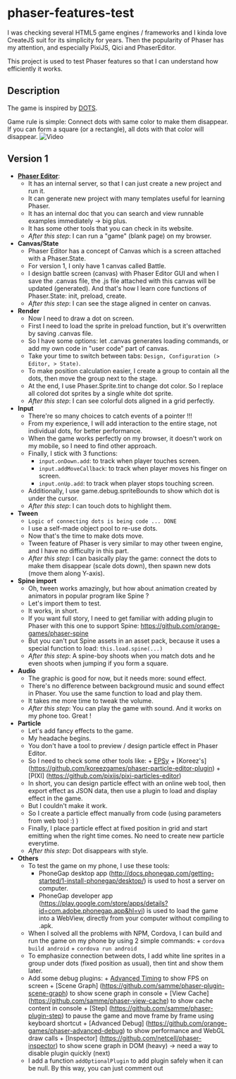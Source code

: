 # phaser-features-test

I was checking several HTML5 game engines / frameworks and I kinda love CreateJS suit for its simplicity for years.
Then the popularity of Phaser has my attention, and especially PixiJS, Qici and PhaserEditor.

This project is used to test Phaser features so that I can understand how efficiently it works.

## Description
The game is inspired by [DOTS](https://www.dots.co/).

Game rule is simple: Connect dots with same color to make them disappear.
If you can form a square (or a rectangle), all dots with that color will disappear.
![Video](https://youtu.be/iZ3snVsQahc)

## Version 1
+ [**Phaser Editor**](https://phasereditor2d.com/):
  + It has an internal server, so that I can just create a new project and run it.
  + It can generate new project with many templates useful for learning Phaser.
  + It has an internal doc that you can search and view runnable examples immediately -> big plus.
  + It has some other tools that you can check in its website.
  + _After this step_: I can run a "game" (blank page) on my browser.
+ **Canvas/State**
  + Phaser Editor has a concept of Canvas which is a screen attached with a Phaser.State.
  + For version 1, I only have 1 canvas called Battle.
  + I design battle screen (canvas) with Phaser Editor GUI and when I save the .canvas file, the .js file attached with this canvas will be updated (generated). And that's how I learn core functions of Phaser.State: init, preload, create.
  + _After this step_: I can see the stage aligned in center on canvas.
+ **Render**
  + Now I need to draw a dot on screen.
  + First I need to load the sprite in preload function, but it's overwritten by saving .canvas file.
  + So I have some options: let .canvas generates loading commands, or add my own code in "user code" part of canvas.
  + Take your time to switch between tabs: `Design, Configuration (> Editor, > State)`.
  + To make position calculation easier, I create a group to contain all the dots, then move the group next to the stage.
  + At the end, I use Phaser.Sprite.tint to change dot color. So I replace all colored dot sprites by a single white dot sprite.
  + _After this step_: I can see colorful dots aligned in a grid perfectly.
+ **Input**
  + There're so many choices to catch events of a pointer !!!
  + From my experience, I will add interaction to the entire stage, not individual dots, for better performance.
  + When the game works perfectly on my browser, it doesn't work on my mobile, so I need to find other approach.
  + Finally, I stick with 3 functions:
    + `input.onDown.add`: to track when player touches screen.
    + `input.addMoveCallback`: to track when player moves his finger on screen.
    + `input.onUp.add`: to track when player stops touching screen.
  + Additionally, I use game.debug.spriteBounds to show which dot is under the cursor.
  + _After this step_: I can touch dots to highlight them.
+ **Tween**
  + `Logic of connecting dots is being code ... DONE`
  + I use a self-made object pool to re-use dots.
  + Now that's the time to make dots move.
  + Tween feature of Phaser is very similar to may other tween engine, and I have no difficulty in this part.
  + _After this step_: I can basically play the game: connect the dots to make them disappear (scale dots down), then spawn new dots (move them along Y-axis).
+ **Spine import**
  + Oh, tween works amazingly, but how about animation created by animators in popular program like Spine ?
  + Let's import them to test.
  + It works, in short.
  + If you want full story, I need to get familiar with adding plugin to Phaser with this one to support Spine: https://github.com/orange-games/phaser-spine
  + But you can't put Spine assets in an asset pack, because it uses a special function to load: `this.load.spine(...)`
  + _After this step_: A spine-boy shoots when you match dots and he even shoots when jumping if you form a square.
+ **Audio**
  + The graphic is good for now, but it needs more: sound effect.
  + There's no difference between background music and sound effect in Phaser. You use the same function to load and play them.
  + It takes me more time to tweak the volume.
  + _After this step_: You can play the game with sound. And it works on my phone too. Great !
+ **Particle**
  + Let's add fancy effects to the game.
  + My headache begins.
  + You don't have a tool to preview / design particle effect in Phaser Editor.
  + So I need to check some other tools like:
    	+ [EPSy](http://labs.ezelia.com/epsy/)
    	+ [Koreez's] (https://github.com/koreezgames/phaser-particle-editor-plugin)
    	+ [PIXI] (https://github.com/pixijs/pixi-particles-editor)
  + In short, you can design particle effect with an online web tool, then export effect as JSON data, then use a plugin to load and display effect in the game.
  + But I couldn't make it work.
  + So I create a particle effect manually from code (using parameters from web tool :) )
  + Finally, I place particle effect at fixed position in grid and start emitting when the right time comes. No need to create new particle everytime.
  + _After this step_: Dot disappears with style.
+ **Others**
  + To test the game on my phone, I use these tools:
    + PhoneGap desktop app (http://docs.phonegap.com/getting-started/1-install-phonegap/desktop/) is used to host a server on computer.
    + PhoneGap developer app (https://play.google.com/store/apps/details?id=com.adobe.phonegap.app&hl=vi) is used to load the game into a WebView, directly from your computer without compiling to .apk.
  + When I solved all the problems with NPM, Cordova, I can build and run the game on my phone by using 2 simple commands:
    	+ `cordova build android`
    	+ `cordova run android`
  + To emphasize connection between dots, I add white line sprites in a group under dots (fixed position as usual), then tint and show them later.
  + Add some debug plugins:
    	+ [Advanced Timing](https://github.com/samme/phaser-plugin-advanced-timing) to show FPS on screen
    	+ [Scene Graph] (https://github.com/samme/phaser-plugin-scene-graph) to show scene graph in console
    	+ [View Cache] (https://github.com/samme/phaser-view-cache) to show cache content in console
    	+ [Step] (https://github.com/samme/phaser-plugin-step) to pause the game and move frame by frame using keyboard shortcut
    	+ [Advanced Debug] (https://github.com/orange-games/phaser-advanced-debug) to show performance and WebGL draw calls
    	+ [Inspector] (https://github.com/netcell/phaser-inspector) to show scene graph in DOM (heavy) -> need a way to disable plugin quickly (next)
  + I add a function `addOptionalPlugin` to add plugin safely when it can be null. By this way, you can just comment out <script> tag of that plugins in index.html to disable that plugin.
  + **Atlas**: Invidual sprites are moved to Design folder, which is excluded from final build. Sprites are packed by Phaser Editor to generate a sprite atlas -> less request, less memory, less batches. Awesome!


## Version 2
+ **Canvas/State**
  + In order to make a re-usable template, I follow guides from [Orange Games](https://github.com/orange-games/phaser-ts-boilerplate)
  + So we have 4 states:
    + Boot: Init the game, load 'progress bar' sprite for next state.
    + Preload: Load everything including plugins, auto transit to next state when loading is done. Phaser Editor supports this state quite well.
    + Menu: Show a button to start the game.
    + Battle: The main state, which doesn't need to load tons of thing like version 1 anymore. Add a button to go back to Menu.
  + Use plugin [State Transition](https://github.com/cristianbote/phaser-state-transition) to transit between states
    + But it doesn't work with my Phaser version.
    + So I need to find compatible version (it took long long time).
    + Result: Not as smooth as expected, but acceptable.
  + Use `RecyclePool` to recycle objects like dots.
  + Refactor all collections in `Battle.js`
  + Try to re-use tweens but failed.
  + Add game config in Main.js. Important changes:
    	+ Switch renderer to AUTO for better performance on Android
    	+ Disable debug for better performance. Though my game is stable with 60 FPS from the beginning, I still leave this option here for later reference.
  + Found out plugin parameters are ignored by Phaser, so I need to get plugin to set parameters later -> `getPlugin` function is born.
  + Edit .xml file for better experience on mobile:
    	+ Add `android:debuggable="true"` to `<application>` in `AndroidManifest.xml` for Remote Debugging
    	+ Add `<preference name="Orientation" value="portrait" />` in `config.xml` to lock Portrait mode in Android
    	+ Add `<preference name="Fullscreen" value="true" />` in 'config.xml' and
    		`android:theme="@android:style/Theme.DeviceDefault.NoActionBar.Fullscreen"` to `<activity>` in `AndroidManifest.xml` to make game fullscreen


## Version 3
+ **New/Updated effect**
  + I spawn other sprites at fixed position on the grid, then animate them (alpha, scale) to highlight new connected dot. Now when my finger covers the dot, I can still know that it's connected.
  + When I form a square, I will enable a big semi-transparent square with tinted color to notify player about his square. But it's not attractive enough. So I turn it to a circle and animate it (alpha, scale). I even place that effect at the newest connected dot to make it looks like his finger is doing some magical things.
  + Last but not least, I add screen shake effect when a square clears all the dots with the same color. Yay
+ **"Reuse" tweens**
  + New effects (not screen shake) are made by tween, and they're the same all the time (no new target, no new property value). So I need to re-use them instead of creating new tween many times.
  + After trying some solutions online, I still can't find a way to do that, so I think of a trick.
  + Make the tween loops forever.
  + But I pause the tween everytime it starts a new loop using `onLoop.add` function.
  + So everytime I want to "restart" the tween, I can just call `tween.resume`.
+ **Background music**
  + Background music is played everytime we enters Menu state
  + So when we go back ad forth between Menu and Battle states, the music is played by another source -> multiple sounds can be heard at the same time
  + FIX: Add `data` property in global variable `game` to control this.
+ **Add PhoneGap folder**
  + Create a blank PhoneGap project
  + Copy `WebContent` folder to that and rename to `www`.
	  + `WebContent` is needed by Phaser Editor so I don't know how to change its name properly.
	  + On the other side, `www` is needed by Cordova/PhoneGap.
  + Edit `index.html` to un-comment the <script> of `cordova.js`.
  + Edit `config.xml` and `AndroidManifest.xml` as guided on Version 2.
  + Build and run (not tested on iDevice yet)


## Version 4
+ **Bitmap font**
    + Usually, your generated bitmap font will have a .fnt file and a .png file which contains all the letters.
    + Here is the problem, bitmap font image is not packed in atlas -> break batch.
    + So, if you want less draw call, you need to merge sprite with bitmap font.
    + In theory, you can do that in Phaser, because bitmap = image + .fnt file to indicate position and size of letters. The generated .xml file calculated the position and size of letters when there're only font letters, not other images. So if we merge bitmap font letters with other sprites, we just need to re-calculate data in .fnt file.
    + It can be your nightmare, but don't worry, some people faced that problem before and they got solution. YAY!
    + Follow this [tutorial](http://sbcgamesdev.blogspot.cz/2016/03/phaser-tutorial-merging-fonts-into.html)
        + Firstly, download the app (open .jar file)
        + Import single sprites
        + Import bitmap font (.xml and .fnt file should have same name)
        + Change export format to 'JSON - Texture Packer' (you may need to resize the app to see this option)
        + Click Optimize, then files you need is placed under export folder.
        + Back to Phaser Editor, you can add atlas (.png and .json file) to pack, and you can add xml to pack too.
        + Load xml separately in `preload` state, then create bitmap font by a special function (see `Main.js:addBitmapFontFromImage` & `Main.js:processBitmapFontData`).
        + By this way, Phaser Editor can't detect a bitmap font, so that you can't make UI using bitmap font visually.
        + So I add a function `makeBitmapTextFrom` to create new bitmap text object that copies properties from a normal text object. Then you can design your canvas using normal text, then replace it by bitmap text later (maybe not the best solution now).
    + Other [tutorial](http://sbcgamesdev.blogspot.cz/2016/07/phaser-tutorial-fun-with-bitmap-fonts.html) about setting image as a letter of bitmap font
    + Other [tutorial](http://sbcgamesdev.blogspot.com/2015/02/phaser-tutorial-how-to-wrap-bitmap-text.html) about wrapping bitmap text.
+ **Custom asset pack**
    + Default asset pack only allow defined data type.
    + Now we have 'spine' and 'mergedBitmapFont'.
    + Currently, we load these assets manually, by editting canvas user code, which is inconvenient.
    + So I make a `custom_pack.json` file copies `pack.json` structure and functions to process this custom pack.
    + To use it, you add `custom_pack.json` in `pack.json` to know what's in the pack first.
    + Next, when you want to load a 'section' of this custom pack, just use below command (spine and merged bitmap font will be handled automatically):
    + > this.load.customPack( 'custom_pack', 'customBattle' );

## What's coming next ?
+ UI
+ Bitmap Font
+ Local Storage
+ Weighted random
+ More fun in game elements

